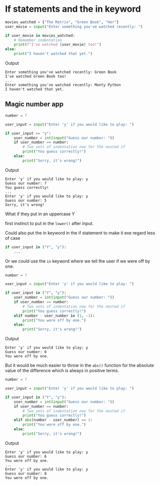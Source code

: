 # If statements and the in keyword

```py
movies_watched = {"The Matrix", "Green Book", "Her"}
user_movie = input("Enter something you've watched recently: ")

if user_movie in movies_watched:
    # Remember indentation
    print(f"I've watched {user_movie} too!")
else:
    print("I haven't watched that yet.")
```

Output

```
Enter something you've watched recently: Green Book
I've watched Green Book too!
...
Enter something you've watched recently: Monty Python
I haven't watched that yet.
```

## Magic number app

```py
number = 7

user_input = input("Enter 'y' if you would like to play: ")

if user_input == "y":
    user_number = int(input("Guess our number: "))
    if user_number == number:
        # Two sets of indentation now for the nested if
        print("You guess correctly!")
    else:
        print("Sorry, it's wrong!")
```

Output

```
Enter 'y' if you would like to play: y
Guess our number: 7
You guess correctly!
...
Enter 'y' if you would like to play: y
Guess our number: 5
Sorry, it's wrong!
```

What if they put in an uppercase Y

first instinct to put in the `lower()` after input.

Could also put the in keyword in the if statement to make it exe regard less of case

```py
if user_input in ("Y", "y"):
    ...
```

Or we could use the `in` keyword where we tell the user if we were off by one.

```py
number = 7

user_input = input("Enter 'y' if you would like to play: ")

if user_input in ("Y", "y"):
    user_number = int(input("Guess our number: "))
    if user_number == number:
        # Two sets of indentation now for the nested if
        print("You guess correctly!")
    elif number - user_number in (1, -1):
        print("You were off by one.")
    else:
        print("Sorry, it's wrong!")

```
Output

```
Enter 'y' if you would like to play: y
Guess our number: 6
You were off by one.
```

But it would be much easier to throw in the `abs()` function for the absolute value of the difference which is always in positive terms.

```py
number = 7

user_input = input("Enter 'y' if you would like to play: ")

if user_input in ("Y", "y"):
    user_number = int(input("Guess our number: "))
    if user_number == number:
        # Two sets of indentation now for the nested if
        print("You guess correctly!")
    elif abs(number - user_number) == 1:
        print("You were off by one.")
    else:
        print("Sorry, it's wrong!")
```

Output
```
Enter 'y' if you would like to play: y
Guess our number: 6
You were off by one.
...
Enter 'y' if you would like to play: y
Guess our number: 8
You were off by one.
```
